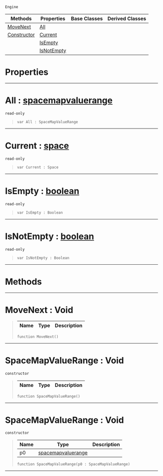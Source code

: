  `Engine`

|Methods|Properties|Base Classes|Derived Classes|
|---|---|---|---|
|[ MoveNext](https://github.com/ZilchEngine/ZilchDocs/blob/master/code_reference/class_reference/spacemapvaluerange.markdown#movenext-void)|[ All](https://github.com/ZilchEngine/ZilchDocs/blob/master/code_reference/class_reference/spacemapvaluerange.markdown#all-zero-engine-document)| | |
|[ Constructor](https://github.com/ZilchEngine/ZilchDocs/blob/master/code_reference/class_reference/spacemapvaluerange.markdown#spacemapvaluerange-void)|[ Current](https://github.com/ZilchEngine/ZilchDocs/blob/master/code_reference/class_reference/spacemapvaluerange.markdown#current-zero-engine-docu)| | |
| |[ IsEmpty](https://github.com/ZilchEngine/ZilchDocs/blob/master/code_reference/class_reference/spacemapvaluerange.markdown#isempty-zero-engine-docu)| | |
| |[ IsNotEmpty](https://github.com/ZilchEngine/ZilchDocs/blob/master/code_reference/class_reference/spacemapvaluerange.markdown#isnotempty-zero-engine-d)| | |


 #  Properties


---  
 #  All : [spacemapvaluerange](https://github.com/ZilchEngine/ZilchDocs/blob/master/code_reference/class_reference/spacemapvaluerange.markdown)

 `read-only`

> 
> ``` lang=cpp, name=Nada
> var All : SpaceMapValueRange


---  
 #  Current : [space](https://github.com/ZilchEngine/ZilchDocs/blob/master/code_reference/class_reference/space.markdown)

 `read-only`

> 
> ``` lang=cpp, name=Nada
> var Current : Space


---  
 #  IsEmpty : [boolean](https://github.com/ZilchEngine/ZilchDocs/blob/master/code_reference/nada_base_types/boolean.markdown)

 `read-only`

> 
> ``` lang=cpp, name=Nada
> var IsEmpty : Boolean


---  
 #  IsNotEmpty : [boolean](https://github.com/ZilchEngine/ZilchDocs/blob/master/code_reference/nada_base_types/boolean.markdown)

 `read-only`

> 
> ``` lang=cpp, name=Nada
> var IsNotEmpty : Boolean


---  
 #  Methods


---  
 #  MoveNext : Void

> 
> |Name|Type|Description|
> |---|---|---|
> ``` lang=cpp, name=Nada
> function MoveNext()
> ``` 


---  
 #  SpaceMapValueRange : Void

 `constructor`

> 
> |Name|Type|Description|
> |---|---|---|
> ``` lang=cpp, name=Nada
> function SpaceMapValueRange()
> ``` 


---  
 #  SpaceMapValueRange : Void

 `constructor`

> 
> |Name|Type|Description|
> |---|---|---|
> |p0|[spacemapvaluerange](https://github.com/ZilchEngine/ZilchDocs/blob/master/code_reference/class_reference/spacemapvaluerange.markdown)| |
> ``` lang=cpp, name=Nada
> function SpaceMapValueRange(p0 : SpaceMapValueRange)
> ``` 


---  
 

 